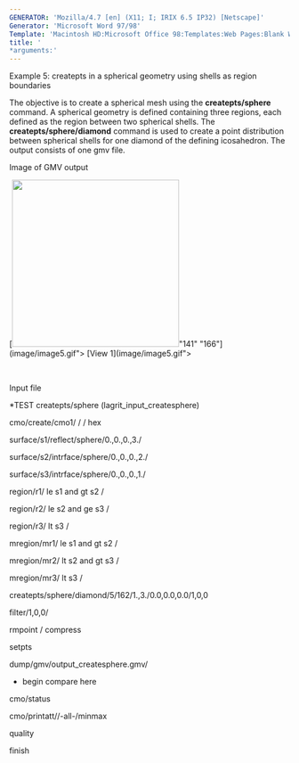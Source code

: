 ```yaml
---
GENERATOR: 'Mozilla/4.7 [en] (X11; I; IRIX 6.5 IP32) [Netscape]'
Generator: 'Microsoft Word 97/98'
Template: 'Macintosh HD:Microsoft Office 98:Templates:Web Pages:Blank Web Page'
title: '
*arguments:'
---
```


 Example 5: createpts in a spherical geometry using shells as region
 boundaries

  The objective is to create a spherical mesh using the
  **createpts/sphere** command.
  A spherical geometry is defined containing three regions, each
  defined as the region between two spherical shells. The
  **createpts/sphere/diamond** command is used to create a point
  distribution between spherical shells for one diamond of the
  defining icosahedron. The output consists of one gmv file.

 Image of GMV output

  [<img height="300" width="300" src="/assets/images/image5tn.gif">"141"
  "166"](image/image5.gif"> [View 1](image/image5.gif">

 

  

 Input file

 
*TEST createpts/sphere (lagrit\_input\_createsphere)

 cmo/create/cmo1/ / / hex

 surface/s1/reflect/sphere/0.,0.,0.,3./

 surface/s2/intrface/sphere/0.,0.,0.,2./

 surface/s3/intrface/sphere/0.,0.,0.,1./

 region/r1/ le s1 and gt s2 /

 region/r2/ le s2 and ge s3 /

 region/r3/ lt s3 /

 mregion/mr1/ le s1 and gt s2 /

 mregion/mr2/ lt s2 and gt s3 /

 mregion/mr3/ lt s3 /

 createpts/sphere/diamond/5/162/1.,3./0.0,0.0,0.0/1,0,0

 filter/1,0,0/

 rmpoint / compress

 setpts

 dump/gmv/output\_createsphere.gmv/

 
* begin compare here

 cmo/status

 cmo/printatt//-all-/minmax

 quality

 finish
